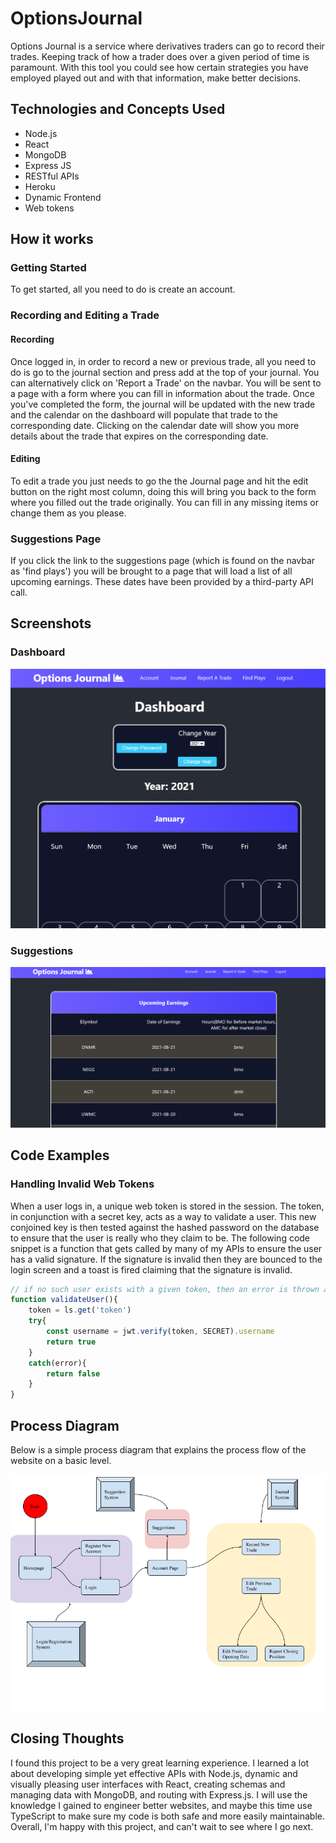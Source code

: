 # OptionsJournal
Options Journal is a service where derivatives traders can go to record their trades. Keeping track of how a trader does over a given period of time is paramount. With this tool you could see how certain strategies you have employed played out and with that information, make better decisions. 

## Technologies and Concepts Used 
* Node.js
* React
* MongoDB
* Express JS
* RESTful APIs
* Heroku
* Dynamic Frontend
* Web tokens

## How it works

### Getting Started
To get started, all you need to do is create an account.

### Recording and Editing a Trade

#### Recording
Once logged in, in order to record a new or previous trade, all you need to do is go to the journal section and press add at the top of your journal. You can alternatively click on 'Report a Trade' on the navbar. You will be sent to a page with a form where you can fill in information about the trade. Once you've completed the form, the journal will be updated with the new trade and the calendar on the dashboard will populate that trade to the corresponding date. Clicking on the calendar date will show you more details about the trade that expires on the corresponding date. 

#### Editing
To edit a trade you just needs to go the the Journal page and hit the edit button on the right most column, doing this will bring you back to the form where you filled
out the trade originally. You can fill in any missing items or change them as you please.

### Suggestions Page
If you click the link to the suggestions page (which is found on the navbar as 'find plays') you will be brought to a page that will load a list of all upcoming earnings. These dates have been provided by a third-party API call.

## Screenshots
### Dashboard
![image](Screenshots/Dashboard.PNG)
### Suggestions
![image](Screenshots/Suggestions.PNG)

## Code Examples
### Handling Invalid Web Tokens
When a user logs in, a unique web token is stored in the session. The token, in conjunction with a secret key, acts as a way to validate a user. This new conjoined key is then
tested against the hashed password on the database to ensure that the user is really who they claim to be. The following code snippet is a function that gets called by many of my APIs to ensure the user has a valid signature. If the signature is invalid then they are bounced to the login screen and a toast is fired claiming that the signature is invalid.

``` javascript
// if no such user exists with a given token, then an error is thrown and validateUser returns false.
function validateUser(){
	token = ls.get('token')
	try{
		const username = jwt.verify(token, SECRET).username
		return true
	}
	catch(error){
		return false
	}
}
```

## Process Diagram
Below is a simple process diagram that explains the process flow of the website on a basic level.


![image](Screenshots/Process-Diagram.png)

## Closing Thoughts
I found this project to be a very great learning experience. I learned a lot about developing simple yet effective APIs with Node.js, dynamic and visually pleasing user interfaces with React, creating schemas and managing data with MongoDB, and routing with Express.js. I will use the knowledge I gained to engineer better websites, and maybe this time use TypeScript to make sure my code is both safe and more easily maintainable. Overall, I'm happy with this project, and can't wait to see where I go next. 

